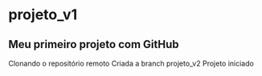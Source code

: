 # projeto_v1
## Meu primeiro projeto com GitHub
Clonando o repositório remoto
Criada a branch projeto_v2
Projeto iniciado